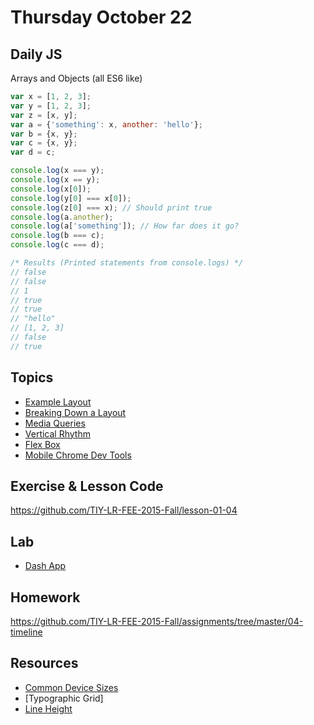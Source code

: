 # Thursday October 22


## Daily JS

Arrays and Objects (all ES6 like)

```js
var x = [1, 2, 3];
var y = [1, 2, 3];
var z = [x, y];
var a = {'something': x, another: 'hello'};
var b = {x, y};
var c = {x, y};
var d = c;

console.log(x === y);
console.log(x == y);
console.log(x[0]);
console.log(y[0] === x[0]);
console.log(z[0] === x); // Should print true
console.log(a.another);
console.log(a['something']); // How far does it go?
console.log(b === c);
console.log(c === d);

/* Results (Printed statements from console.logs) */
// false
// false
// 1
// true
// true
// "hello"
// [1, 2, 3]
// false
// true
```

## Topics

* [Example Layout](https://raw.githubusercontent.com/TIY-Austin-Front-End-Engineering/mobile-layout-2/master/stage4.png)
* [Breaking Down a Layout](layout-planning.html)
* [Media Queries](media-queries.html)
* [Vertical Rhythm](vertical-rhythm.html)
* [Flex Box](flex-box.html)
* [Mobile Chrome Dev Tools](chrome-dev-tools.html)

## Exercise & Lesson Code

https://github.com/TIY-LR-FEE-2015-Fall/lesson-01-04

## Lab

* [Dash App](https://kapeli.com/dash)

## Homework

https://github.com/TIY-LR-FEE-2015-Fall/assignments/tree/master/04-timeline

## Resources

* [Common Device Sizes](https://css-tricks.com/snippets/css/media-queries-for-standard-devices/)
* [Typographic Grid]
* [Line Height](https://css-tricks.com/fun-line-height/)
